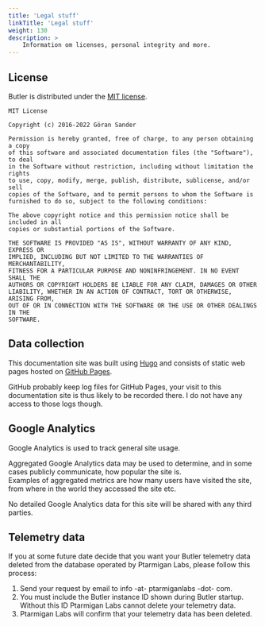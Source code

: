 ```yaml
---
title: 'Legal stuff'
linkTitle: 'Legal stuff'
weight: 130
description: >
    Information om licenses, personal integrity and more.
---
```


## License

Butler is distributed under the [MIT license](https://en.wikipedia.org/wiki/MIT_License).

```
MIT License

Copyright (c) 2016-2022 Göran Sander

Permission is hereby granted, free of charge, to any person obtaining a copy
of this software and associated documentation files (the "Software"), to deal
in the Software without restriction, including without limitation the rights
to use, copy, modify, merge, publish, distribute, sublicense, and/or sell
copies of the Software, and to permit persons to whom the Software is
furnished to do so, subject to the following conditions:

The above copyright notice and this permission notice shall be included in all
copies or substantial portions of the Software.

THE SOFTWARE IS PROVIDED "AS IS", WITHOUT WARRANTY OF ANY KIND, EXPRESS OR
IMPLIED, INCLUDING BUT NOT LIMITED TO THE WARRANTIES OF MERCHANTABILITY,
FITNESS FOR A PARTICULAR PURPOSE AND NONINFRINGEMENT. IN NO EVENT SHALL THE
AUTHORS OR COPYRIGHT HOLDERS BE LIABLE FOR ANY CLAIM, DAMAGES OR OTHER
LIABILITY, WHETHER IN AN ACTION OF CONTRACT, TORT OR OTHERWISE, ARISING FROM,
OUT OF OR IN CONNECTION WITH THE SOFTWARE OR THE USE OR OTHER DEALINGS IN THE
SOFTWARE.
```

## Data collection

This documentation site was built using [Hugo](https://gohugo.io/) and consists of static web pages hosted on [GitHub Pages](https://pages.github.com/).

GitHub probably keep log files for GitHub Pages, your visit to this documentation site is thus likely to be recorded there. I do not have any access to those logs though.

## Google Analytics

Google Analytics is used to track general site usage.

Aggregated Google Analytics data may be used to determine, and in some cases publicly communicate, how popular the site is.  
Examples of aggregated metrics are how many users have visited the site, from where in the world they accessed the site etc.

No detailed Google Analytics data for this site will be shared with any third parties.

## Telemetry data

If you at some future date decide that you want your Butler telemetry data deleted from the database operated by Ptarmigan Labs, please follow this process:

1. Send your request by email to info -at- ptarmiganlabs -dot- com.
2. You must include the Butler instance ID shown during Butler startup. Without this ID Ptarmigan Labs cannot delete your telemetry data.
3. Ptarmigan Labs will confirm that your telemetry data has been deleted.
